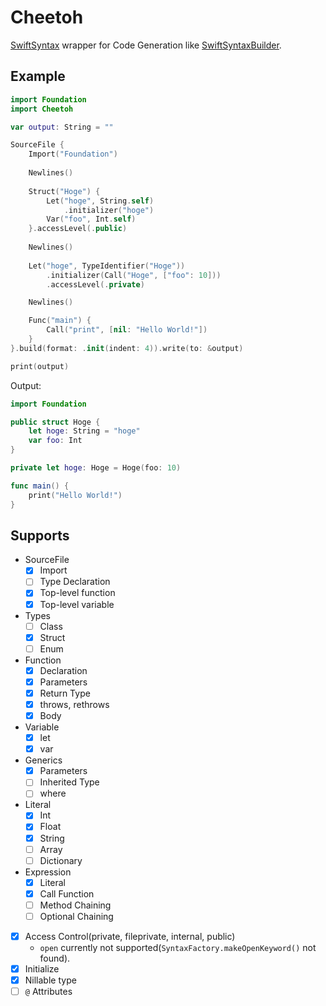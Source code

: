 # Cheetoh

[SwiftSyntax](https://github.com/apple/swift-syntax) wrapper for Code Generation like [SwiftSyntaxBuilder](https://github.com/apple/swift-syntax/tree/master/Sources/SwiftSyntaxBuilder).


## Example

```swift
import Foundation
import Cheetoh

var output: String = ""

SourceFile {
    Import("Foundation")
    
    Newlines()
    
    Struct("Hoge") {
        Let("hoge", String.self)
            .initializer("hoge")
        Var("foo", Int.self)
    }.accessLevel(.public)
    
    Newlines()
    
    Let("hoge", TypeIdentifier("Hoge"))
        .initializer(Call("Hoge", ["foo": 10]))
        .accessLevel(.private)

    Newlines()

    Func("main") {
        Call("print", [nil: "Hello World!"])
    }
}.build(format: .init(indent: 4)).write(to: &output)

print(output)
```

Output:

```swift
import Foundation

public struct Hoge {
    let hoge: String = "hoge"
    var foo: Int
}

private let hoge: Hoge = Hoge(foo: 10)

func main() {
    print("Hello World!")
}

```

## Supports
 
- SourceFile
    - [x] Import
    - [ ] Type Declaration
    - [x] Top-level function
    - [x] Top-level variable

- Types
    - [ ] Class
    - [x] Struct
    - [ ] Enum

- Function
    - [x] Declaration
    - [x] Parameters
    - [x] Return Type
    - [x] throws, rethrows
    - [x] Body

- Variable
    - [x] let
    - [x] var

- Generics
    - [x] Parameters
    - [ ] Inherited Type
    - [ ] where

- Literal
    - [x] Int
    - [x] Float
    - [x] String
    - [ ] Array
    - [ ] Dictionary

- Expression
    - [x] Literal
    - [x] Call Function
    - [ ] Method Chaining
    - [ ] Optional Chaining

- [x] Access Control(private, fileprivate, internal, public)
    - `open` currently not supported(`SyntaxFactory.makeOpenKeyword()` not found).
- [x] Initialize
- [x] Nillable type
- [ ] `@` Attributes
